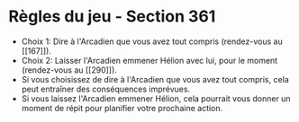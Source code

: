 # Règles du jeu - Section 361

- Choix 1: Dire à l'Arcadien que vous avez tout compris (rendez-vous au [[167]]).
- Choix 2: Laisser l'Arcadien emmener Hélion avec lui, pour le moment (rendez-vous au [[290]]).
- Si vous choisissez de dire à l'Arcadien que vous avez tout compris, cela peut entraîner des conséquences imprévues.
- Si vous laissez l'Arcadien emmener Hélion, cela pourrait vous donner un moment de répit pour planifier votre prochaine action.